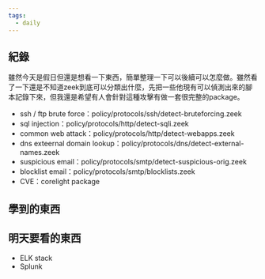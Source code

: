 ```yaml
---
tags:
  - daily
---
```

## 紀錄
雖然今天是假日但還是想看一下東西，簡單整理一下可以後續可以怎麼做。雖然看了一下還是不知道zeek到底可以分類出什麼，先把一些他現有可以偵測出來的腳本記錄下來，但我還是希望有人會針對這種攻擊有做一套很完整的package。
- ssh / ftp brute force：policy/protocols/ssh/detect-bruteforcing.zeek
- sql injection：policy/protocols/http/detect-sqli.zeek
- common web attack：policy/protocols/http/detect-webapps.zeek
- dns exteernal domain lookup：policy/protocols/dns/detect-external-names.zeek
- suspicious email：policy/protocols/smtp/detect-suspicious-orig.zeek
- blocklist email：policy/protocols/smtp/blocklists.zeek
- CVE：corelight package
## 學到的東西

## 明天要看的東西
- ELK stack
- Splunk
